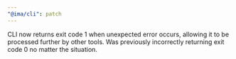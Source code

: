 ```yaml
---
"@ima/cli": patch
---
```


CLI now returns exit code 1 when unexpected error occurs, allowing it to be processed further by other tools. Was previously incorrectly returning exit code 0 no matter the situation.
